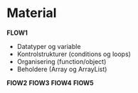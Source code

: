 # Material

**FLOW1**
 - Datatyper og variable
 - Kontrolstrukturer (conditions og loops)
 - Organisering (function/object)
 - Beholdere (Array og ArrayList)

**FlOW2**
**FlOW3**
**FlOW4**
**FlOW5**
